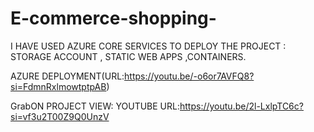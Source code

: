 # E-commerce-shopping-
I HAVE USED AZURE CORE SERVICES TO DEPLOY THE PROJECT : STORAGE ACCOUNT , STATIC WEB APPS ,CONTAINERS.

AZURE DEPLOYMENT(URL:https://youtu.be/-o6or7AVFQ8?si=FdmnRxlmowtptpAB)

GrabON PROJECT VIEW:
YOUTUBE URL:https://youtu.be/2l-LxlpTC6c?si=vf3u2T00Z9Q0UnzV
